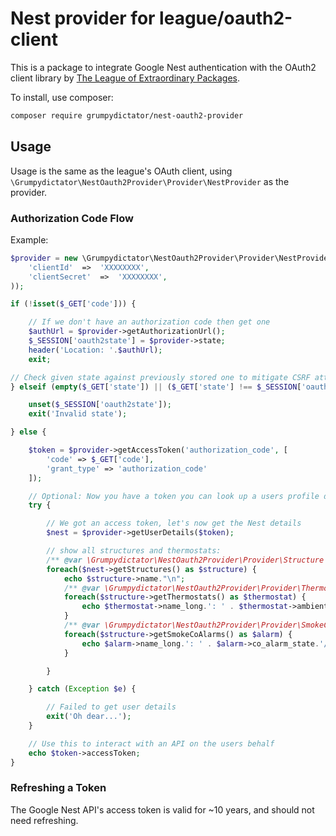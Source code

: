 # Nest provider for league/oauth2-client

This is a package to integrate Google Nest authentication with the OAuth2 client library by
[The League of Extraordinary Packages](https://github.com/thephpleague/oauth2-client).

To install, use composer:

```bash
composer require grumpydictator/nest-oauth2-provider
```

## Usage

Usage is the same as the league's OAuth client, using `\Grumpydictator\NestOauth2Provider\Provider\NestProvider` as the provider.

### Authorization Code Flow


Example:

```php
$provider = new \Grumpydictator\NestOauth2Provider\Provider\NestProvider([
    'clientId'  =>  'XXXXXXXX',
    'clientSecret'  =>  'XXXXXXXX',
));

if (!isset($_GET['code'])) {

    // If we don't have an authorization code then get one
    $authUrl = $provider->getAuthorizationUrl();
    $_SESSION['oauth2state'] = $provider->state;
    header('Location: '.$authUrl);
    exit;

// Check given state against previously stored one to mitigate CSRF attack
} elseif (empty($_GET['state']) || ($_GET['state'] !== $_SESSION['oauth2state'])) {

    unset($_SESSION['oauth2state']);
    exit('Invalid state');

} else {

    $token = $provider->getAccessToken('authorization_code', [
    	'code' => $_GET['code'],
    	'grant_type' => 'authorization_code'
    ]);

    // Optional: Now you have a token you can look up a users profile data
    try {

        // We got an access token, let's now get the Nest details
        $nest = $provider->getUserDetails($token);

        // show all structures and thermostats:
        /** @var \Grumpydictator\NestOauth2Provider\Provider\Structure $structure */
        foreach($nest->getStructures() as $structure) {
            echo $structure->name."\n"; 
            /** @var \Grumpydictator\NestOauth2Provider\Provider\Thermostat $thermostat */
            foreach($structure->getThermostats() as $thermostat) {
                echo $thermostat->name_long.': ' . $thermostat->ambient_temperature_c.'C'."\n";
            }
            /** @var \Grumpydictator\NestOauth2Provider\Provider\SmokeCoAlarm $alarm */
            foreach($structure->getSmokeCoAlarms() as $alarm) {
                echo $alarm->name_long.': ' . $alarm->co_alarm_state.'/' . $alarm->smoke_alarm_state ."\n";
            }

        }

    } catch (Exception $e) {

        // Failed to get user details
        exit('Oh dear...');
    }

    // Use this to interact with an API on the users behalf
    echo $token->accessToken;
}
```

### Refreshing a Token

The Google Nest API's access token is valid for ~10 years, and should not need refreshing.